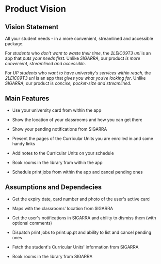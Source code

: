 # Product Vision

## Vision Statement

All your student needs - in a more convenient, streamlined and accessible package.

For *students* who *don't want to waste their time*, the *2LEIC09T3 uni* is an app that *puts your needs first*. Unlike *SIGARRA*, our product *is more convenient, streamlined and accessible*.

For *UP students* who *want to have university's services within reach*, the *2LEIC09T3 uni* is an app that *gives you what you're looking for*. Unlike *SIGARRA*, our product is *concise, pocket-size and streamlined*.

## Main Features

- Use your university card from within the app

- Show the location of your classrooms and how you can get there

- Show your pending notifications from SIGARRA 
 
- Present the pages of the Curricular Units you are enrolled in and some handy links

- Add notes to the Curricular Units on your schedule

- Book rooms in the library from within the app

- Schedule print jobs from within the app and cancel pending ones 


## Assumptions and Dependecies

- Get the expiry date, card number and photo of the user's active card

- Maps with the classrooms' location from SIGARRA

- Get the user's notifications in SIGARRA and ability to dismiss them (with optional comments)

- Dispatch print jobs to print.up.pt and ability to list and cancel pending ones

- Fetch the student's Curricular Units' information from SIGARRA

- Book rooms in the library from SIGARRA
